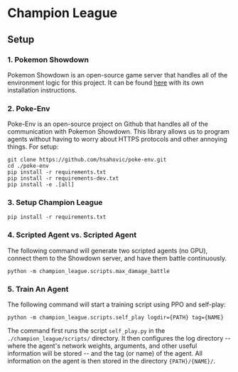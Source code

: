 # Champion League
## Setup
### 1. Pokemon Showdown
Pokemon Showdown is an open-source game server that handles all of the environment logic for
this project. It can be found
[here](https://github.com/smogon/pokemon-showdown/blob/master/server/README.md) with its own
installation instructions.

### 2. Poke-Env

Poke-Env is an open-source project on Github that handles all of the communication with Pokemon
Showdown. This library allows us to program agents without having to worry about HTTPS protocols and
other annoying things. For setup:

```
git clone https://github.com/hsahovic/poke-env.git
cd ./poke-env
pip install -r requirements.txt
pip install -r requirements-dev.txt
pip install -e .[all]
```

### 3. Setup Champion League

`pip install -r requirements.txt`

### 4. Scripted Agent vs. Scripted Agent

The following command will generate two scripted agents (no GPU), connect them to the Showdown
server, and have them battle continuously.

`python -m champion_league.scripts.max_damage_battle`

### 5. Train An Agent
The following command will start a training script using PPO and self-play:

`python -m champion_league.scripts.self_play logdir={PATH} tag={NAME}`

The command first runs the script `self_play.py` in the `./champion_league/scripts/` directory. It
then configures the log directory -- where the agent's network weights, arguments, and other useful
information will be stored -- and the tag (or name) of the agent. All information on the agent is
then stored in the directory `{PATH}/{NAME}/`.
